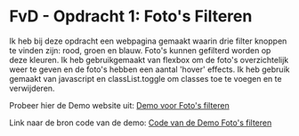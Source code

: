 # FvD - Opdracht 1: Foto's Filteren
Ik heb bij deze opdracht een webpagina gemaakt waarin drie filter knoppen te vinden zijn: rood, groen en blauw. Foto's kunnen gefilterd worden op deze kleuren. Ik heb gebruikgemaakt van flexbox om de foto's overzichtelijk weer te geven en de foto's hebben een aantal 'hover' effects.
Ik heb gebruik gemaakt van javascript en classList.toggle om classes toe te voegen en te verwijderen.

Probeer hier de Demo website uit:
[Demo voor Foto's filteren](https://jkoenen99.github.io/frontendvoordesigners/opdracht1/v1/)

Link naar de bron code van de demo:
[Code van de Demo Foto's filteren](https://github.com/jkoenen99/frontendvoordesigners/blob/master/opdracht1/v1/)
